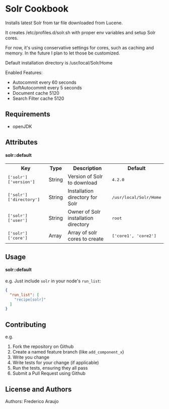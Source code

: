 Solr Cookbook
=============

Installs latest Solr from tar file downloaded from Lucene.

It creates /etc/profiles.d/solr.sh with proper env variables and setup Solr cores.

For now, it's using conservative settings for cores, such as caching and memory.
In the future I plan to let those be customized.

Default installation directory is /usr/local/Solr/Home

Enabled Features:

- Autocommit every 60 seconds
- SoftAutocommit every 5 seconds
- Document cache 5120
- Search Filter cache 5120


Requirements
------------

- openJDK


Attributes
----------

#### solr::default
<table>
  <tr>
    <th>Key</th>
    <th>Type</th>
    <th>Description</th>
    <th>Default</th>
  </tr>
  <tr>
    <td><tt>['solr']['version']</tt></td>
    <td>String</td>
    <td>Version of Solr to download</td>
    <td><tt>4.2.0</tt></td>
  </tr>
  <tr>
    <td><tt>['solr']['directory']</tt></td>
    <td>String</td>
    <td>Installation directory for Solr</td>
    <td><tt>/usr/local/Solr/Home</tt></td>
  </tr>
    <tr>
    <td><tt>['solr']['user']</tt></td>
    <td>String</td>
    <td>Owner of Solr installation directory</td>
    <td><tt>root</tt></td>
  </tr>
  </tr>
    <tr>
    <td><tt>['solr']['core']</tt></td>
    <td>Array</td>
    <td>Array of solr cores to create</td>
    <td><tt>['core1', 'core2']</tt></td>
  </tr>
</table>


Usage
-----

#### solr::default

e.g.
Just include `solr` in your node's `run_list`:

```json
{
  "run_list": [
    "recipe[solr]"
  ]
}
```

Contributing
------------

e.g.
1. Fork the repository on Github
2. Create a named feature branch (like `add_component_x`)
3. Write you change
4. Write tests for your change (if applicable)
5. Run the tests, ensuring they all pass
6. Submit a Pull Request using Github


License and Authors
-------------------

Authors: Frederico Araujo
